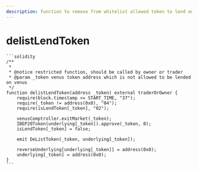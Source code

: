 ```yaml
---
description: function to remove from whitelist allowed token to lend on venus
---
```


# delistLendToken

````solidity
```solidity
/**
 *
 * @notice restricted function, should be called by owner or trader
 * @param _token venus token address which is not allowed to be lended on venus
 */
function delistLendToken(address _token) external traderOrOwner {
    require(block.timestamp <= START_TIME, "37");
    require(_token != address(0x0), "04");
    require(isLendToken[_token], "02");

    venusComptroller.exitMarket(_token);
    IBEP20Token(underlying[_token]).approve(_token, 0);
    isLendToken[_token] = false;

    emit DeListToken(_token, underlying[_token]);

    reverseUnderlying[underlying[_token]] = address(0x0);
    underlying[_token] = address(0x0);
}
```
````
